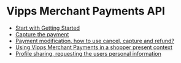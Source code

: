 <!-- START_METADATA
---
title: Introduction
sidebar_label: API guide
sidebar_position: 30
pagination_prev: Null
pagination_next: Null
---
END_METADATA -->

# Vipps Merchant Payments API

- [Start with Getting Started](getting-started.md)
- [Capture the payment](modifications/capture.md)
- [Payment modification, how to use cancel, capture and refund?](modifications/README.md)
- [Using Vipps Merchant Payments in a shopper present context](features/customer-present-payments.md)
- [Profile sharing, requesting the users personal information](features/profile-sharing.md)

<!-- START_COMMENT -->
<!-- [How to setup Notification Webhooks](how-to-setup-notification-webhooks.md) -->
<!-- END_COMMENT -->